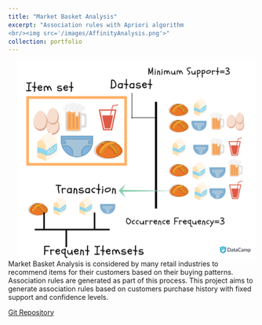 ```yaml
---
title: "Market Basket Analysis"
excerpt: "Association rules with Apriori algorithm 
<br/><img src='/images/AffinityAnalysis.png'>"
collection: portfolio
---
```

<div style="float: right; margin-left: 20px;">
    <img src='/images/AffinityAnalysis.png' style="display: block;">
</div>

Market Basket Analysis is considered by many retail industries to recommend items for their customers based on their buying patterns. Association rules are generated as part of this process. This project aims to generate association rules based on customers purchase history with fixed support and confidence levels.


[Git Repository](https://github.com/ryputtam/Market-Basket-Analysis) 